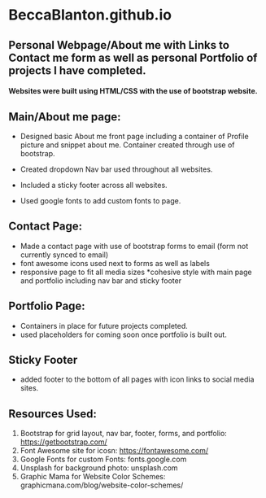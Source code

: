 # BeccaBlanton.github.io

## Personal Webpage/About me with Links to Contact me form as well as personal Portfolio of projects I have completed.


#### Websites were built using HTML/CSS with the use of bootstrap website.


## Main/About me page:

* Designed basic About me front page including a container of Profile picture and snippet about me. Container created through use of bootstrap.
* Created dropdown Nav bar used throughout all websites.
* Included a sticky footer across all websites.

 * Used google fonts to add custom fonts to page.

## Contact Page:
* Made a contact page with use of bootstrap forms to email (form not currently synced to email)
* font awesome icons used next to forms as well as labels
* responsive page to fit all media sizes
*cohesive style with main page and portfolio including nav bar and sticky footer

## Portfolio Page:
* Containers in place for future projects completed.
* used placeholders for coming soon once portfolio is built out.

## Sticky Footer
* added footer to the bottom of all pages with icon links to social media sites.


## Resources Used:
1. Bootstrap for grid layout, nav bar, footer, forms, and portfolio: https://getbootstrap.com/
1. Font Awesome site for icosn: https://fontawesome.com/
1. Google Fonts for custom Fonts: fonts.google.com
1. Unsplash for background photo: unsplash.com
1. Graphic Mama for Website Color Schemes: graphicmana.com/blog/website-color-schemes/
